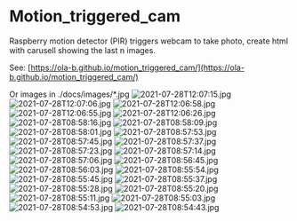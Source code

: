 # Motion_triggered_cam
Raspberry motion detector (PIR) triggers webcam to take photo, create html with carusell showing the last n images.

See: [https://ola-b.github.io/motion_triggered_cam/](https://ola-b.github.io/motion_triggered_cam/)


Or images in ./docs/images/*.jpg
![2021-07-28T12:07:15.jpg](https://github.com/Ola-B/motion_triggered_cam/blob/main/docs/images/2021-07-28T12:07:15.jpg "2021-07-28T12:07:15.jpg")
![2021-07-28T12:07:06.jpg](https://github.com/Ola-B/motion_triggered_cam/blob/main/docs/images/2021-07-28T12:07:06.jpg "2021-07-28T12:07:06.jpg")
![2021-07-28T12:06:58.jpg](https://github.com/Ola-B/motion_triggered_cam/blob/main/docs/images/2021-07-28T12:06:58.jpg "2021-07-28T12:06:58.jpg")
![2021-07-28T12:06:55.jpg](https://github.com/Ola-B/motion_triggered_cam/blob/main/docs/images/2021-07-28T12:06:55.jpg "2021-07-28T12:06:55.jpg")
![2021-07-28T12:06:26.jpg](https://github.com/Ola-B/motion_triggered_cam/blob/main/docs/images/2021-07-28T12:06:26.jpg "2021-07-28T12:06:26.jpg")
![2021-07-28T08:58:16.jpg](https://github.com/Ola-B/motion_triggered_cam/blob/main/docs/images/2021-07-28T08:58:16.jpg "2021-07-28T08:58:16.jpg")
![2021-07-28T08:58:09.jpg](https://github.com/Ola-B/motion_triggered_cam/blob/main/docs/images/2021-07-28T08:58:09.jpg "2021-07-28T08:58:09.jpg")
![2021-07-28T08:58:01.jpg](https://github.com/Ola-B/motion_triggered_cam/blob/main/docs/images/2021-07-28T08:58:01.jpg "2021-07-28T08:58:01.jpg")
![2021-07-28T08:57:53.jpg](https://github.com/Ola-B/motion_triggered_cam/blob/main/docs/images/2021-07-28T08:57:53.jpg "2021-07-28T08:57:53.jpg")
![2021-07-28T08:57:45.jpg](https://github.com/Ola-B/motion_triggered_cam/blob/main/docs/images/2021-07-28T08:57:45.jpg "2021-07-28T08:57:45.jpg")
![2021-07-28T08:57:37.jpg](https://github.com/Ola-B/motion_triggered_cam/blob/main/docs/images/2021-07-28T08:57:37.jpg "2021-07-28T08:57:37.jpg")
![2021-07-28T08:57:23.jpg](https://github.com/Ola-B/motion_triggered_cam/blob/main/docs/images/2021-07-28T08:57:23.jpg "2021-07-28T08:57:23.jpg")
![2021-07-28T08:57:14.jpg](https://github.com/Ola-B/motion_triggered_cam/blob/main/docs/images/2021-07-28T08:57:14.jpg "2021-07-28T08:57:14.jpg")
![2021-07-28T08:57:06.jpg](https://github.com/Ola-B/motion_triggered_cam/blob/main/docs/images/2021-07-28T08:57:06.jpg "2021-07-28T08:57:06.jpg")
![2021-07-28T08:56:45.jpg](https://github.com/Ola-B/motion_triggered_cam/blob/main/docs/images/2021-07-28T08:56:45.jpg "2021-07-28T08:56:45.jpg")
![2021-07-28T08:56:03.jpg](https://github.com/Ola-B/motion_triggered_cam/blob/main/docs/images/2021-07-28T08:56:03.jpg "2021-07-28T08:56:03.jpg")
![2021-07-28T08:55:54.jpg](https://github.com/Ola-B/motion_triggered_cam/blob/main/docs/images/2021-07-28T08:55:54.jpg "2021-07-28T08:55:54.jpg")
![2021-07-28T08:55:45.jpg](https://github.com/Ola-B/motion_triggered_cam/blob/main/docs/images/2021-07-28T08:55:45.jpg "2021-07-28T08:55:45.jpg")
![2021-07-28T08:55:37.jpg](https://github.com/Ola-B/motion_triggered_cam/blob/main/docs/images/2021-07-28T08:55:37.jpg "2021-07-28T08:55:37.jpg")
![2021-07-28T08:55:28.jpg](https://github.com/Ola-B/motion_triggered_cam/blob/main/docs/images/2021-07-28T08:55:28.jpg "2021-07-28T08:55:28.jpg")
![2021-07-28T08:55:20.jpg](https://github.com/Ola-B/motion_triggered_cam/blob/main/docs/images/2021-07-28T08:55:20.jpg "2021-07-28T08:55:20.jpg")
![2021-07-28T08:55:11.jpg](https://github.com/Ola-B/motion_triggered_cam/blob/main/docs/images/2021-07-28T08:55:11.jpg "2021-07-28T08:55:11.jpg")
![2021-07-28T08:55:03.jpg](https://github.com/Ola-B/motion_triggered_cam/blob/main/docs/images/2021-07-28T08:55:03.jpg "2021-07-28T08:55:03.jpg")
![2021-07-28T08:54:53.jpg](https://github.com/Ola-B/motion_triggered_cam/blob/main/docs/images/2021-07-28T08:54:53.jpg "2021-07-28T08:54:53.jpg")
![2021-07-28T08:54:43.jpg](https://github.com/Ola-B/motion_triggered_cam/blob/main/docs/images/2021-07-28T08:54:43.jpg "2021-07-28T08:54:43.jpg")
